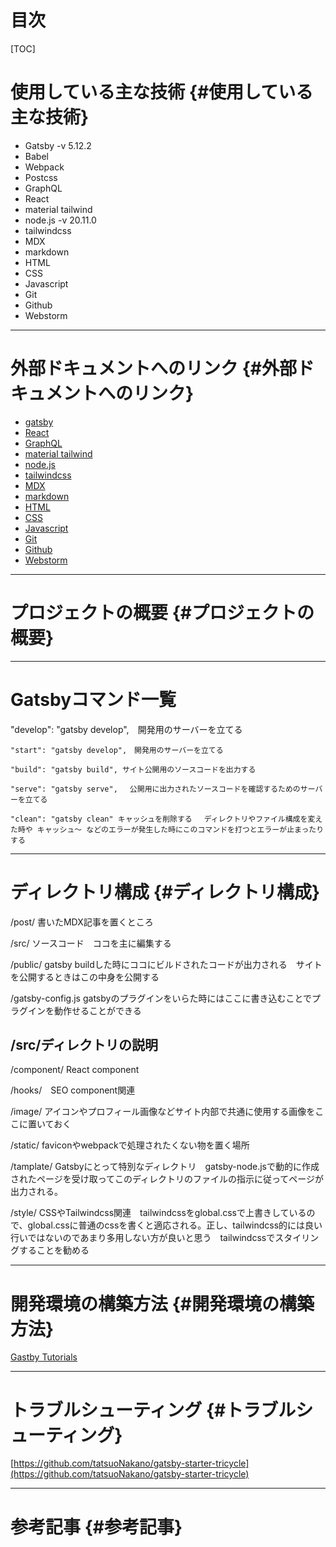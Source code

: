 





# 目次


[TOC]



# 使用している主な技術 {#使用している主な技術}



* Gatsby -v 5.12.2
* Babel
* Webpack
* Postcss
* GraphQL
* React
* material tailwind
* node.js -v 20.11.0
* tailwindcss
* MDX
* markdown
* HTML
* CSS
* Javascript
* Git
* Github
*  Webstorm


---


# 外部ドキュメントへのリンク {#外部ドキュメントへのリンク}



* [gatsby](https://www.gatsbyjs.com/)
* [React](https://react.dev/)
* [GraphQL](https://graphql.org/)
* [material tailwind](https://www.material-tailwind.com/)
* [node.js](https://nodejs.org/en)
* [tailwindcss](https://tailwindcss.com/)
* [MDX](https://mdxjs.com/)
* [markdown](https://developer.mozilla.org/en-US/docs/MDN/Writing_guidelines/Howto/Markdown_in_MDN)
* [HTML](https://developer.mozilla.org/en-US/docs/Web/HTML)
* [CSS](https://developer.mozilla.org/en-US/docs/Web/CSS)
* [Javascript](https://developer.mozilla.org/en-US/docs/Web/JavaScript)
* [Git](https://git-scm.com/)
* [Github](https://github.com/)
*  [Webstorm](https://www.jetbrains.com/webstorm/)


---


# プロジェクトの概要 {#プロジェクトの概要}


---


# Gatsbyコマンド一覧

"develop": "gatsby develop",　開発用のサーバーを立てる

    "start": "gatsby develop",　開発用のサーバーを立てる

    "build": "gatsby build", サイト公開用のソースコードを出力する

    "serve": "gatsby serve",　 公開用に出力されたソースコードを確認するためのサーバーを立てる

    "clean": "gatsby clean" キャッシュを削除する　 ディレクトリやファイル構成を変えた時や キャッシュ～ などのエラーが発生した時にこのコマンドを打つとエラーが止まったりする


---


# ディレクトリ構成 {#ディレクトリ構成}

/post/  書いたMDX記事を置くところ

/src/ ソースコード　ココを主に編集する

/public/ gatsby buildした時にココにビルドされたコードが出力される　サイトを公開するときはこの中身を公開する

/gatsby-config.js  gatsbyのプラグインをいらた時にはここに書き込むことでプラグインを動作せることができる


## /src/ディレクトリの説明

/component/ React component

/hooks/　SEO component関連

/image/ アイコンやプロフィール画像などサイト内部で共通に使用する画像をここに置いておく

/static/ faviconやwebpackで処理されたくない物を置く場所

/tamplate/ Gatsbyにとって特別なディレクトリ　gatsby-node.jsで動的に作成されたページを受け取ってこのディレクトリのファイルの指示に従ってページが出力される。

/style/ CSSやTailwindcss関連　tailwindcssをglobal.cssで上書きしているので、global.cssに普通のcssを書くと適応される。正し、tailwindcss的には良い行いではないのであまり多用しない方が良いと思う　tailwindcssでスタイリングすることを勧める


---


# 開発環境の構築方法 {#開発環境の構築方法}

[Gastby Tutorials](https://www.gatsbyjs.com/docs/tutorial/)


---


# トラブルシューティング {#トラブルシューティング}

[https://github.com/tatsuoNakano/gatsby-starter-tricycle](https://github.com/tatsuoNakano/gatsby-starter-tricycle)


---


# 参考記事 {#参考記事}
